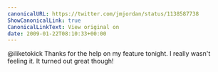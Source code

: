 ```yaml
---
canonicalURL: https://twitter.com/jmjordan/status/1138587738
ShowCanonicalLink: true
CanonicalLinkText: View original on
date: 2009-01-22T08:10:33+00:00
---
```

@iliketokick Thanks for the help on my feature tonight. I really wasn't feeling it. It turned out great though!